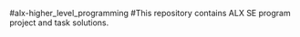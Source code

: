 #alx-higher_level_programming
#This repository contains ALX SE program project and task solutions.

